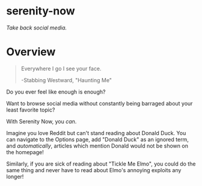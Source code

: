 # serenity-now

*Take back social media.*

# Overview

> Everywhere I go I see your face.
> 
> -Stabbing Westward, "Haunting Me"

Do you ever feel like enough is enough?  

Want to browse social media without constantly being barraged about your least favorite topic?  

With Serenity Now, you *can*.  

Imagine you love Reddit but can't stand reading about Donald Duck.  You can navigate to the Options page, add "Donald Duck" as an ignored term, and *automatically*, articles which mention Donald would not be shown on the homepage!  

Similarly, if you are sick of reading about "Tickle Me Elmo", you could do the same thing and never have to read about Elmo's annoying exploits any longer!
